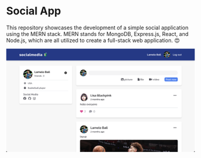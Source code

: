 # Social App

This repository showcases the development of a simple social application using the MERN stack. MERN stands for MongoDB, Express.js, React, and Node.js, which are all utilized to create a full-stack web application. 😍

![Atl text](https://raw.githubusercontent.com/biskitsx/Portfolio/main/public/social.png)

